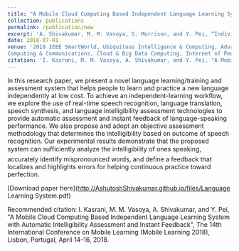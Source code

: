 ```yaml
---
title: "A Mobile Cloud Computing Based Independent Language Learning System With Automatic Intelligibility Assessment and Instant Feedback"
collection: publications
permalink: /publication/new
excerpt: 'A. Shivakumar, M. M. Vasoya, S. Morrison, and Y. Pei, “Individualized Smart Charging to Mitigate the Growing Electrical Peak Demand from EVs as Home Appliances”, IEEE Smart World Congress, Guangzhou, China, Oct. 8-12, 2018'
date: 2018-07-01
venue: '2018 IEEE SmartWorld, Ubiquitous Intelligence & Computing, Advanced & Trusted Computing, Scalable
Computing & Communications, Cloud & Big Data Computing, Internet of People and Smart City Innovations'
citation: 'I. Kasrani, M. M. Vasoya, A. Shivakumar, and Y. Pei, "A Mobile Cloud Computing Based Independent Language Learning System with Automatic Intelligibility Assessment and Instant Feedback", The 14th International Conference on Mobile Learning (Mobile Learning 2018), Lisbon, Portugal, April 14-16, 2018.'
---
```

In this research paper, we present a novel language learning/training and assessment system that helps people to learn and practice a new language independently at low cost. To achieve an independent-learning workflow, we explore the use of real-time speech recognition, language translation, speech synthesis, and language intelligibility assessment technologies to provide automatic assessment and instant feedback of language-speaking performance. We also propose and adopt an objective assessment methodology that determines the intelligibility based on outcome of speech recognition. Our experimental results demonstrate that the proposed system can sufficiently analyze the intelligibility of ones speaking, accurately identify mispronounced words, and define a feedback that localizes and highlights errors for helping continuous practice toward perfection.

[Download paper here](http://AshutoshShivakumar.github.io/files/Language Learning System.pdf)

Recommended citation: I. Kasrani, M. M. Vasoya, A. Shivakumar, and Y. Pei, "A Mobile Cloud Computing Based Independent Language Learning System with Automatic Intelligibility Assessment and Instant Feedback", The 14th International Conference on Mobile Learning (Mobile Learning 2018), Lisbon, Portugal, April 14-16, 2018.

